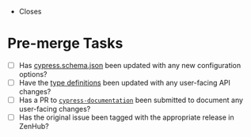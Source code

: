 <!--
Thanks for contributing!

- Don't forget to add tests! This is what we do after all. 😉
- If you haven't already, complete the CLA.

Read more about contributing: https://github.com/cypress-io/cypress/blob/develop/CONTRIBUTING.md
-->

- Closes <!-- Add issue number here, for example "Closes #1234" -->

# Pre-merge Tasks

<!-- 
The following tasks must be completed before a PR can be merged.
You can delete any of these tasks if they are not applicable to the changes in this PR. 
-->

- [ ] Has [cypress.schema.json](cli/schema/cypress.schema.json) been updated with any new configuration options?
- [ ] Have the [type definitions](cli/types/index.d.ts) been updated with any user-facing API changes?
- [ ] Has a PR to [`cypress-documentation`](https://github.com/cypress-io/cypress-documentation) been submitted to document any user-facing changes? <!-- Link to PR here -->
- [ ] Has the original issue been tagged with the appropriate release in ZenHub?
